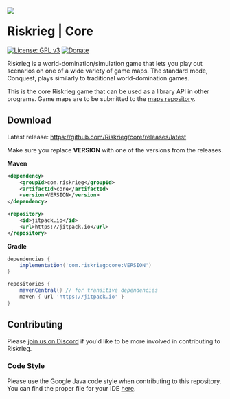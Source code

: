 <img src="https://user-images.githubusercontent.com/45483768/143955773-61ec00b4-47ca-4973-a013-35aaaf7f1f65.png" align="left"/>

# Riskrieg | Core

[![License: GPL v3](https://img.shields.io/badge/License-GPLv3-blue.svg)](https://www.gnu.org/licenses/gpl-3.0)
[![Donate](https://img.shields.io/badge/donate-PayPal-brightgreen.svg)](https://paypal.me/aaronjyoder)

Riskrieg is a world-domination/simulation game that lets you play out scenarios on one of a wide
variety of game maps. The standard mode, Conquest, plays similarly to traditional
world-domination games.

This is the core Riskrieg game that can be used as a library API in other programs. Game maps are to
be submitted to the [maps repository](https://github.com/Riskrieg/maps).

## Download

Latest release: https://github.com/Riskrieg/core/releases/latest

Make sure you replace **VERSION** with one of the versions from the releases.

**Maven**

```xml
<dependency>
    <groupId>com.riskrieg</groupId>
    <artifactId>core</artifactId>
    <version>VERSION</version>
</dependency>
```

```xml
<repository>
    <id>jitpack.io</id>
    <url>https://jitpack.io</url>
</repository>
```

**Gradle**

```gradle
dependencies {
    implementation('com.riskrieg:core:VERSION')
}

repositories {
    mavenCentral() // for transitive dependencies
    maven { url 'https://jitpack.io' }
}
```

## Contributing

Please [join us on Discord](https://discord.gg/weU8jYDbW4) if you'd like to be more involved in
contributing to Riskrieg.

### Code Style

Please use the Google Java code style when contributing to this repository. You can find the proper
file for your IDE [here](https://github.com/google/styleguide).
